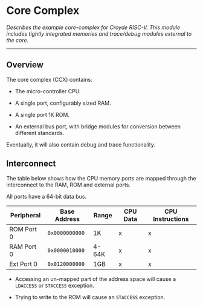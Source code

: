 
# Core Complex

*Describes the example core-complex for Croyde RISC-V. This module includes
 tightly integrated memories and trace/debug modules external to the
 core.*

---

## Overview

The core complex (CCX) contains:

- The micro-controller CPU.

- A single port, configurably sized RAM.

- A single port 1K ROM.

- An external bus port, with bridge modules for conversion between
  different standards.

Eventually, it will also contain debug and trace functionality.


## Interconnect

The table below shows how the CPU memory ports are mapped through the
interconnect to the RAM, ROM and external ports.

All ports have a 64-bit data bus.

Peripheral  | Base Address | Range        | CPU Data | CPU Instructions
------------|--------------|--------------|----------|------------------
ROM Port 0  |`0x0000000000`| 1K           |       x  | x
RAM Port 0  |`0x0000010000`| 4-64K        |       x  | x
Ext Port 0  |`0x0120000000`| 1GB          |       x  | x

- Accessing an un-mapped part of the address space will cause a
  `LDACCESS` or `STACCESS` exception.

- Trying to write to the ROM will cause an `STACCESS` exception.

